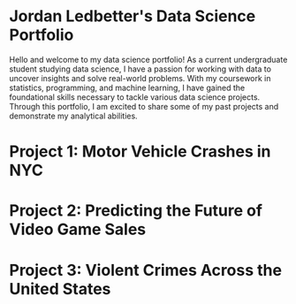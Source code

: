# Jordan Ledbetter's Data Science Portfolio
Hello and welcome to my data science portfolio! As a current undergraduate student studying data science, I have a passion for working with data to uncover insights and solve real-world problems. With my coursework in statistics, programming, and machine learning, I have gained the foundational skills necessary to tackle various data science projects. Through this portfolio, I am excited to share some of my past projects and demonstrate my analytical abilities.

# Project 1: Motor Vehicle Crashes in NYC

# Project 2: Predicting the Future of Video Game Sales

# Project 3: Violent Crimes Across the United States
